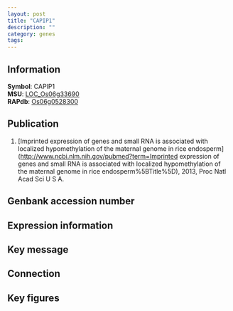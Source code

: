 ```yaml
---
layout: post
title: "CAPIP1"
description: ""
category: genes
tags: 
---
```


## Information
__Symbol__: CAPIP1  
__MSU__: [LOC_Os06g33690](http://rice.plantbiology.msu.edu/cgi-bin/ORF_infopage.cgi?orf=LOC_Os06g33690)  
__RAPdb__: [Os06g0528300](http://rapdb.dna.affrc.go.jp/viewer/gbrowse_details/irgsp1?name=Os06g0528300)  

## Publication
1. [Imprinted expression of genes and small RNA is associated with localized hypomethylation of the maternal genome in rice endosperm](http://www.ncbi.nlm.nih.gov/pubmed?term=Imprinted expression of genes and small RNA is associated with localized hypomethylation of the maternal genome in rice endosperm%5BTitle%5D), 2013, Proc Natl Acad Sci U S A.

## Genbank accession number

## Expression information

## Key message

## Connection

## Key figures


